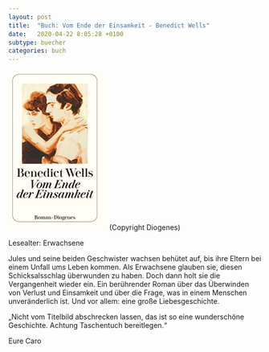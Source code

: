 ```yaml
---
layout: post
title:  "Buch: Vom Ende der Einsamkeit - Benedict Wells"
date:   2020-04-22 8:05:28 +0100
subtype: buecher
categories: buch
---
```


![Bild - Vom Ende der Einsamkeit](/images/Vom_Ende_der_Einsamkeit.png)
(Copyright Diogenes)

Lesealter: Erwachsene


Jules und seine beiden Geschwister wachsen behütet auf, bis ihre Eltern bei
einem Unfall ums Leben kommen. Als Erwachsene glauben sie, diesen
Schicksalsschlag überwunden zu haben. Doch dann holt sie die
Vergangenheit wieder ein. Ein berührender Roman über das Überwinden von
Verlust und Einsamkeit und über die Frage, was in einem Menschen
unveränderlich ist. Und vor allem: eine große Liebesgeschichte.


„Nicht vom Titelbild abschrecken lassen, das ist so eine wunderschöne
Geschichte. Achtung Taschentuch bereitlegen.“

Eure Caro